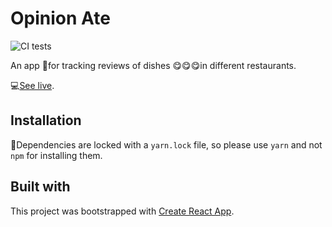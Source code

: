 # Opinion Ate

![CI tests](https://github.com/rjNemo/opinion-ate/workflows/Test/badge.svg)

An app 📱for tracking reviews of dishes 😋😋😋in different restaurants.

💻[See live](https://opinion-ate.onrender.com).

## Installation

🚧Dependencies are locked with a `yarn.lock` file, so please use `yarn` and not `npm` for installing them.

## Built with

This project was bootstrapped with
[Create React App](https://github.com/facebook/create-react-app).
